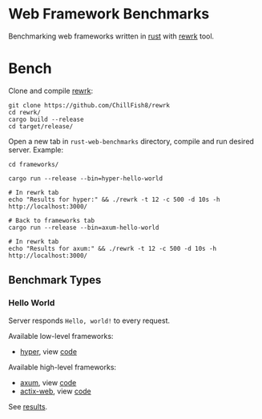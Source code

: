 # Web Framework Benchmarks

Benchmarking web frameworks written in [rust](https://github.com/rust-lang/rust) with [rewrk](https://github.com/ChillFish8/rewrk) tool.

# Bench

Clone and compile [rewrk](https://github.com/ChillFish8/rewrk):

```
git clone https://github.com/ChillFish8/rewrk
cd rewrk/
cargo build --release
cd target/release/
```

Open a new tab in `rust-web-benchmarks` directory, compile and run desired server. Example:

```
cd frameworks/

cargo run --release --bin=hyper-hello-world

# In rewrk tab
echo "Results for hyper:" && ./rewrk -t 12 -c 500 -d 10s -h http://localhost:3000/

# Back to frameworks tab
cargo run --release --bin=axum-hello-world

# In rewrk tab
echo "Results for axum:" && ./rewrk -t 12 -c 500 -d 10s -h http://localhost:3000/
```

## Benchmark Types

### Hello World

Server responds `Hello, world!` to every request.

Available low-level frameworks:

- [hyper](https://github.com/hyperium/hyper), view [code](frameworks/hyper-hello-world/src/main.rs)

Available high-level frameworks:

- [axum](https://github.com/tokio-rs/axum), view [code](frameworks/axum-hello-world/src/main.rs)
- [actix-web](https://github.com/actix/actix-web), view [code](frameworks/actix-web-hello-world/src/main.rs)

See [results](results/hello-world.md).
